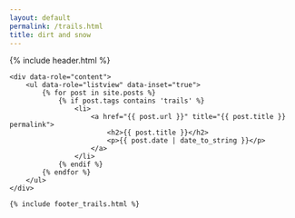 ```yaml
---
layout: default
permalink: /trails.html
title: dirt and snow
---
```


<div data-role="page">
    {% include header.html %}

    <div data-role="content">
        <ul data-role="listview" data-inset="true">
            {% for post in site.posts %}
                {% if post.tags contains 'trails' %}
                    <li>
                        <a href="{{ post.url }}" title="{{ post.title }} permalink">
                            <h2>{{ post.title }}</h2>
                            <p>{{ post.date | date_to_string }}</p>
                        </a>
                    </li>
                {% endif %}
            {% endfor %}
        </ul>
    </div>

    {% include footer_trails.html %}
</div>
